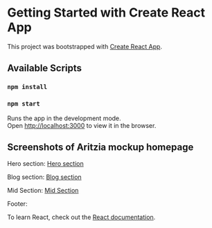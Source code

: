 # Getting Started with Create React App

This project was bootstrapped with [Create React App](https://github.com/facebook/create-react-app).

## Available Scripts

### `npm install`

### `npm start`

Runs the app in the development mode.\
Open [http://localhost:3000](http://localhost:3000) to view it in the browser.

## Screenshots of Aritzia mockup homepage

Hero section: [Hero section](https://github.com/OdeliaFink/product-store/blob/master/src/components/assets/screenshots/homepage.png)

Blog section: [Blog section](https://github.com/OdeliaFink/product-store/blob/master/src/components/assets/screenshots/blogs.png)

Mid Section: [Mid Section](https://github.com/OdeliaFink/product-store/blob/master/src/components/assets/screenshots/mid-section.png)

Footer:

To learn React, check out the [React documentation](https://reactjs.org/).
